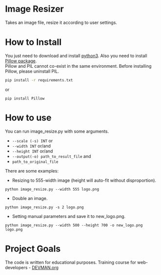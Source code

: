 # Image Resizer

Takes an image file, resize it according to user settings.

# How to Install

You just need to download and install [python3](http://python.org).
Also you need to install [Pillow package](https://pypi.python.org/pypi/Pillow/4.3.0).<br /> Pillow and PIL cannot co-exist in the same environment. Before installing Pillow, please uninstall PIL.

```bash
pip install -r requirements.txt
```
or
```
pip install Pillow
```

# How to use

You can run image_resize.py with some arguments.
* `--scale (-s) INT` or
* `--width INT` or/and
* `--height INT` or/and
* `--output(-o) path_to_result_file` and
* `path_to_original_file` <br />

There are some examples:

* Resizing to 555-width image (height will auto-fit without disproportion).
```
python image_resize.py --width 555 logo.png
```

* Double an image.
```
python image_resize.py -s 2 logo.png
```

* Setting manual parameters and save it to new_logo.png.
```
python image_resize.py --width 500 --height 700 -o new_logo.png logo.png
```

# Project Goals

The code is written for educational purposes. Training course for web-developers - [DEVMAN.org](https://devman.org)
